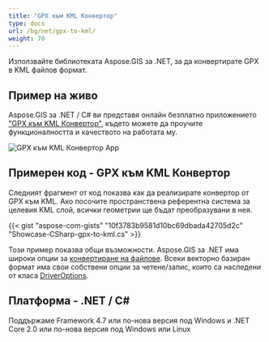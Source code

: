 ```yaml
---
title: "GPX към KML Конвертор"
type: docs
url: /bg/net/gpx-to-kml/
weight: 70
---
```


Използвайте библиотеката Aspose.GIS за .NET, за да конвертирате GPX в KML файлов формат.

## **Пример на живо**

Aspose.GIS за .NET / C# ви представя онлайн безплатно приложението ["GPX към KML Конвертор"](https://products.aspose.app/gis/conversion/gpx-to-kml), където можете да проучите функционалността и качеството на работата му.

![GPX към KML Конвертор App](conversion.png)

## **Примерен код - GPX към KML Конвертор**

Следният фрагмент от код показва как да реализирате конвертор от GPX към KML. Ако посочите пространствена референтна система за целевия KML слой, всички геометрии ще бъдат преобразувани в нея. 

{{< gist "aspose-com-gists" "10f3783b9581d10bc69dbada42705d2c" "Showcase-CSharp-gpx-to-kml.cs" >}}

Този пример показва общи възможности. Aspose.GIS за .NET има широки опции за [конвертиране на файлове](https://docs.aspose.com/gis/net/vector-layers/). Всеки векторно базиран формат има свои собствени опции за четене/запис, които са наследени от класа [DriverOptions](https://reference.aspose.com/gis/net/aspose.gis/driveroptions).

## **Платформа - .NET / C#**

Поддържаме Framework 4.7 или по-нова версия под Windows и .NET Core 2.0 или по-нова версия под Windows или Linux
